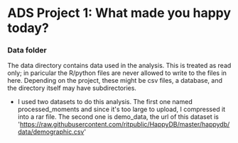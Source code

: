 # ADS Project 1: What made you happy today?
### Data folder

The data directory contains data used in the analysis. This is treated as read only; in paricular the R/python files are never allowed to write to the files in here. Depending on the project, these might be csv files, a database, and the directory itself may have subdirectories.
+ I used two datasets to do this analysis. The first one named processed_moments and since it's too large to upload, I compressed it into a rar file. The second one is demo_data, the url of this dataset is 'https://raw.githubusercontent.com/ritpublic/HappyDB/master/happydb/data/demographic.csv'

